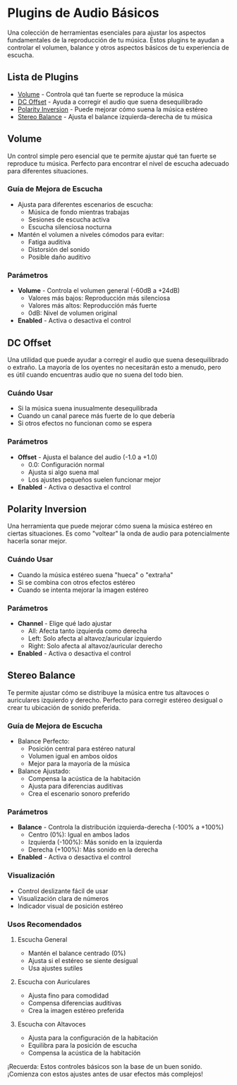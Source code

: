 # Plugins de Audio Básicos

Una colección de herramientas esenciales para ajustar los aspectos fundamentales de la reproducción de tu música. Estos plugins te ayudan a controlar el volumen, balance y otros aspectos básicos de tu experiencia de escucha.

## Lista de Plugins

- [Volume](#volume) - Controla qué tan fuerte se reproduce la música
- [DC Offset](#dc-offset) - Ayuda a corregir el audio que suena desequilibrado
- [Polarity Inversion](#polarity-inversion) - Puede mejorar cómo suena la música estéreo
- [Stereo Balance](#stereo-balance) - Ajusta el balance izquierda-derecha de tu música

## Volume

Un control simple pero esencial que te permite ajustar qué tan fuerte se reproduce tu música. Perfecto para encontrar el nivel de escucha adecuado para diferentes situaciones.

### Guía de Mejora de Escucha
- Ajusta para diferentes escenarios de escucha:
  - Música de fondo mientras trabajas
  - Sesiones de escucha activa
  - Escucha silenciosa nocturna
- Mantén el volumen a niveles cómodos para evitar:
  - Fatiga auditiva
  - Distorsión del sonido
  - Posible daño auditivo

### Parámetros
- **Volume** - Controla el volumen general (-60dB a +24dB)
  - Valores más bajos: Reproducción más silenciosa
  - Valores más altos: Reproducción más fuerte
  - 0dB: Nivel de volumen original
- **Enabled** - Activa o desactiva el control

## DC Offset

Una utilidad que puede ayudar a corregir el audio que suena desequilibrado o extraño. La mayoría de los oyentes no necesitarán esto a menudo, pero es útil cuando encuentras audio que no suena del todo bien.

### Cuándo Usar
- Si la música suena inusualmente desequilibrada
- Cuando un canal parece más fuerte de lo que debería
- Si otros efectos no funcionan como se espera

### Parámetros
- **Offset** - Ajusta el balance del audio (-1.0 a +1.0)
  - 0.0: Configuración normal
  - Ajusta si algo suena mal
  - Los ajustes pequeños suelen funcionar mejor
- **Enabled** - Activa o desactiva el control

## Polarity Inversion

Una herramienta que puede mejorar cómo suena la música estéreo en ciertas situaciones. Es como "voltear" la onda de audio para potencialmente hacerla sonar mejor.

### Cuándo Usar
- Cuando la música estéreo suena "hueca" o "extraña"
- Si se combina con otros efectos estéreo
- Cuando se intenta mejorar la imagen estéreo

### Parámetros
- **Channel** - Elige qué lado ajustar
  - All: Afecta tanto izquierda como derecha
  - Left: Solo afecta al altavoz/auricular izquierdo
  - Right: Solo afecta al altavoz/auricular derecho
- **Enabled** - Activa o desactiva el control

## Stereo Balance

Te permite ajustar cómo se distribuye la música entre tus altavoces o auriculares izquierdo y derecho. Perfecto para corregir estéreo desigual o crear tu ubicación de sonido preferida.

### Guía de Mejora de Escucha
- Balance Perfecto:
  - Posición central para estéreo natural
  - Volumen igual en ambos oídos
  - Mejor para la mayoría de la música
- Balance Ajustado:
  - Compensa la acústica de la habitación
  - Ajusta para diferencias auditivas
  - Crea el escenario sonoro preferido

### Parámetros
- **Balance** - Controla la distribución izquierda-derecha (-100% a +100%)
  - Centro (0%): Igual en ambos lados
  - Izquierda (-100%): Más sonido en la izquierda
  - Derecha (+100%): Más sonido en la derecha
- **Enabled** - Activa o desactiva el control

### Visualización
- Control deslizante fácil de usar
- Visualización clara de números
- Indicador visual de posición estéreo

### Usos Recomendados

1. Escucha General
   - Mantén el balance centrado (0%)
   - Ajusta si el estéreo se siente desigual
   - Usa ajustes sutiles

2. Escucha con Auriculares
   - Ajusta fino para comodidad
   - Compensa diferencias auditivas
   - Crea la imagen estéreo preferida

3. Escucha con Altavoces
   - Ajusta para la configuración de la habitación
   - Equilibra para la posición de escucha
   - Compensa la acústica de la habitación

¡Recuerda: Estos controles básicos son la base de un buen sonido. ¡Comienza con estos ajustes antes de usar efectos más complejos!